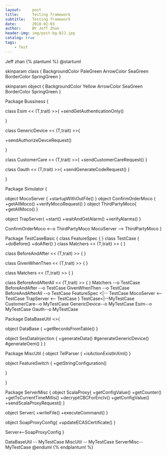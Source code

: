 ```yaml
---
layout:     post
title:      Testing framework 
subtitle:   Testing framework 
date:       2018-02-03
author:     BY Jeff Zhan
header-img: img/post-bg-BJJ.jpg
catalog: true
tags:
    - Test
---
```

Jeff zhan
{% plantuml %}
@startuml

skinparam class {
	BackgroundColor PaleGreen
	ArrowColor SeaGreen
	BorderColor SpringGreen
}

skinparam object {
	BackgroundColor Yellow
	ArrowColor SeaGreen
	BorderColor SpringGreen
}

Package Bussiness {

class Esim  << (T,trait) >>{
+sendGetAuthenticationOnly()

}

class GenericDevice << (T,trait) >>{

 +sendAuthorizeDevceRequest()

}

class CustomerCare << (T,trait) >>{
  +sendCustomerCareRequest()
}

class Oauth << (T,trait) >>{
  +sendGenerateCodeRequest()
}

}




Package Simulator {

object MocoServer {
+startupWithOutFile()
}
 object ConfirmOrderMoco {
  +getAllMoco()
  +verifyMocoRequest()
 }
 object ThirdPartyMoco{
   +getAllMoco()
  }

  object TrapServer{
   +start()
   +waitAndGetAlarm()
   +verifyAlarms()
  }

  ConfirmOrderMoco <--o ThirdPartyMoco
  MocoServer --> ThirdPartyMoco
}

Package TestCaseBasic {
class FeatureSpec {
}
class TestCase {
+doBefore()
+doAfter()
}
class Matchers << (T,trait) >> {
}

class BeforeAndAfter << (T,trait) >> {
}

class GivenWhenThen << (T,trait) >> {
}

class Matchers << (T,trait) >> {
}

class BeforeAndAfterAll << (T,trait) >> {
}
Matchers --o TestCase
BeforeAndAfter --o TestCase
GivenWhenThen --o TestCase
BeforeAndAfterAll --o TestCase
FeatureSpec <|-- TestCase
MocoServer <-- TestCase
TrapServer <-- TestCase
}
TestCase<|--MyTestCase
CustomerCare--o MyTestCase
GenericDevice--o MyTestCase
Esim--o MyTestCase
Oauth--o MyTestCase

Package DataBaseUtil <<Database>>{

object DataBase {
+getRecordsFromTable()
}



object SesDataInjection {
+generateData()
#generateGenericDevice()
#generateOem()
}
}

Package MiscUtil {
  object TelParser {
  +isActionExistInXml()
  }


  object FeatureSwitch {
    +getStringConfiguration()

  }

}

Package ServerMisc {
  object ScalaProxy{
  +getConfigValue()
  +getCounter()
  +getTsCurrentTimeMillis()
  +decryptCBCForEncIv()
  +getConfigValue()
  +sendScalaProxyRequest()
  }

  object Server{
  +writeFile()
  +executeCommand()
  }



  object SoapProxyConfig{
  +updateECASCertificate()
  }

  Server<--SoapProxyConfig
}

DataBaseUtil -- MyTestCase
MiscUtil  -- MyTestCase
ServerMisc-- MyTestCase
@enduml
{% endplantuml %}